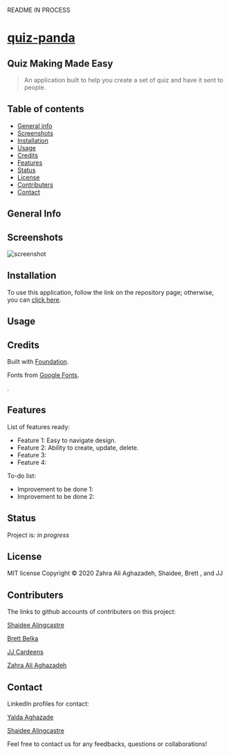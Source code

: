 README IN PROCESS


# [quiz-panda](https://)

## Quiz Making Made Easy 

>An application built to help you create a set of quiz and have it sent to people.

> 

## Table of contents
* [General info](#general-info) 
* [Screenshots](#screenshots) 
* [Installation](#installation) 
* [Usage](#usage)
* [Credits](#credits)
* [Features](#features) 
* [Status](#status) 
* [License](#license) 
* [Contributers](#contributers)
* [Contact](#contact)


## General Info


## Screenshots
![screenshot](assets/images/screenshot1.png)



## Installation

To use this application, follow the link on the repository page; otherwise, you can [click here]().

## Usage 



## Credits

Built with [Foundation]().

Fonts from [Google Fonts](https://developers.google.com/fonts).

 [](). 


## Features
List of features ready:
* Feature 1: Easy to navigate design.
* Feature 2: Ability to create, update, delete.
* Feature 3: 
* Feature 4: 


To-do list:
* Improvement to be done 1: 
* Improvement to be done 2: 

## Status
Project is:  _in progress_


## License

MIT license 
Copyright © 2020 Zahra Ali Aghazadeh, Shaidee, Brett , and JJ



## Contributers

The links to github accounts of contributers on this project:

[Shaidee Alingcastre](https://github.com/sali6798)

[Brett Belka](https://github.com/bbelka)

[JJ Cardeens](https://github.com/cardeens)

[Zahra Ali Aghazadeh](https://github.com/zahraaliaghazadeh)


## Contact 

LinkedIn profiles for contact:

[Yalda Aghazade](www.linkedin.com/in/yalda-aghazade)

[Shaidee Alingcastre](https://www.linkedin.com/in/shaidee-alingcastre/)

Feel free to contact us for any feedbacks, questions or collaborations! 
